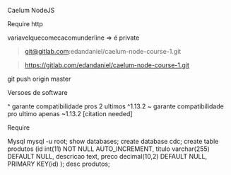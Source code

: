 Caelum NodeJS

Require http

variavelquecomecacomunderline => é private

>git@gitlab.com:edandaniel/caelum-node-course-1.git

>https://gitlab.com/edandaniel/caelum-node-course-1.git


git push origin master

Versoes de software

^ garante compatibilidade pros 2 ultimos
^1.13.2
~ garante compatibilidade pro ultimo apenas
~1.13.2
[citation needed]

Require

Mysql
  mysql -u root;
	show databases;
  create database cdc;
  create table produtos
    (id int(11) NOT NULL AUTO_INCREMENT,
    titulo varchar(255) DEFAULT NULL,
    descricao text,
    preco decimal(10,2) DEFAULT NULL,
    PRIMARY KEY(id)  );
  desc produtos;
